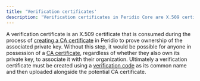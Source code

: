 ```yaml
---
title: 'Verification certificates'
description: 'Verification certificates in Peridio Core are X.509 certificates used to prove ownership of private keys during CA certificate creation for secure device authentication.'
---
```


A verification certificate is an X.509 certificate that is consumed during the process of [creating a CA certificate](/peridio-core/guides/device-management/creating-ca-certificates) in Peridio to prove ownership of the associated private key. Without this step, it would be possible for anyone in possession of a [CA certificate](/peridio-core/reference/device-management/ca-certificates), regardless of whether they also own its private key, to associate it with their organization. Ultimately a verification certificate must be created using a [verification code](/peridio-core/reference/device-management/verification-codes) as its common name and then uploaded alongside the potential CA certificate.

